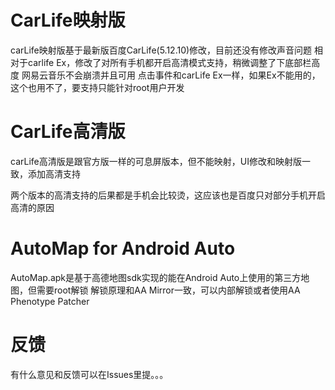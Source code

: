 # CarLife映射版
carLife映射版基于最新版百度CarLife(5.12.10)修改，目前还没有修改声音问题
相对于carlife Ex，修改了对所有手机都开启高清模式支持，稍微调整了下底部栏高度
网易云音乐不会崩溃并且可用
点击事件和carLife Ex一样，如果Ex不能用的，这个也用不了，要支持只能针对root用户开发

# CarLife高清版
carLife高清版是跟官方版一样的可息屏版本，但不能映射，UI修改和映射版一致，添加高清支持

两个版本的高清支持的后果都是手机会比较烫，这应该也是百度只对部分手机开启高清的原因


# AutoMap for Android Auto
AutoMap.apk是基于高德地图sdk实现的能在Android Auto上使用的第三方地图，但需要root解锁
解锁原理和AA Mirror一致，可以内部解锁或者使用AA Phenotype Patcher

# 反馈
有什么意见和反馈可以在Issues里提。。。
